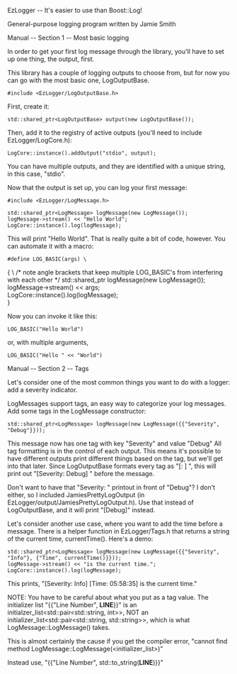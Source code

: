 EzLogger -- It's easier to use than Boost::Log!

General-purpose logging program written by Jamie Smith


Manual -- Section 1 -- Most basic logging

In order to get your first log message through the library, you'll have to set up one thing, the output, first.

This library has a couple of logging outputs to choose from, but for now
 you can go with the most basic one, LogOutputBase.

	#include <EzLogger/LogOutputBase.h>

First, create it:

	std::shared_ptr<LogOutputBase> output(new LogOutputBase());

Then, add it to the registry of active outputs (you'll need to include EzLogger/LogCore.h):

	LogCore::instance().addOutput("stdio", output);

You can have multiple outputs, and they are identified with a unique string, in this case, "stdio".

Now that the output is set up, you can log your first message:

	#include <EzLogger/LogMessage.h>

	std::shared_ptr<LogMessage> logMessage(new LogMessage());
	logMessage->stream() << "Hello World";
	LogCore::instance().log(logMessage);

This will print "Hello World".
That is really quite a bit of code, however.  You can automate it with a macro:

	#define LOG_BASIC(args) \			
{ \ /* note angle brackets that keep multiple LOG_BASIC's from interfering with each other */
	std::shared_ptr<LogMessage> logMessage(new LogMessage());	\
	logMessage->stream() << args; \
	LogCore::instance().log(logMessage); \
}

Now you can invoke it like this:

	LOG_BASIC("Hello World")

or, with multiple arguments, 

	LOG_BASIC("Hello " << "World")

Manual -- Section 2 -- Tags

Let's consider one of the most common things you want to do with a logger: add a severity indicator.

LogMessages support tags, an easy way to categorize your log messages.
Add some tags in the LogMessage constructor:

	std::shared_ptr<LogMessage> logMessage(new LogMessage({{"Severity", "Debug"}}));

This message now has one tag with key "Severity" and value "Debug"
All tag formatting is in the control of each output.  This means it's possible to have different outputs 
print different things based on the tag, but we'll get into that later.
Since LogOutputBase formats every tag as "[<key>: <value>] ", this will print out "[Severity: Debug] "
before the message.  

Don't want to have that "Severity: " printout in front of "Debug"?
I don't either, so I included JamiesPrettyLogOutput (in EzLogger/output/JamiesPrettyLogOutput.h).
Use that instead of LogOutputBase, and it will print "[Debug]" instead.

Let's consider another use case, where you want to add the time before a message.
There is a helper function in EzLogger/Tags.h that returns a string of
the current time, currentTime().  Here's a demo:

	std::shared_ptr<LogMessage> logMessage(new LogMessage({{"Severity", "Info"}, {"Time", currentTime()}}));
	logMessage->stream() << "is the current time.";
	LogCore::instance().log(logMessage);

This prints, "[Severity: Info] [Time: 05:58:35] is the current time."

NOTE: You have to be careful about what you put as a tag value.
The initializer list "{{"Line Number", __LINE__}}" is an initialzer_list<std::pair<std::string, int>>,
NOT an initializer_list<std::pair<std::string, std::string>>, which is what LogMessage::LogMessage() takes.

This is almost certainly the cause if you get the compiler error,
 "cannot find method LogMessage::LogMessage(<initializer_list>)"

Instead use, "{{"Line Number", std::to_string(__LINE__)}}"

